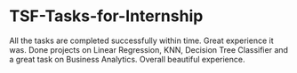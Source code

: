 # TSF-Tasks-for-Internship
All the tasks are completed successfully within time.
Great experience it was.
Done projects on Linear Regression, KNN, Decision Tree Classifier and a great task on Business Analytics.
Overall beautiful experience.
